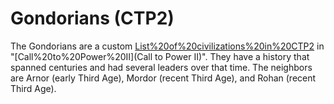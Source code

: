 # Gondorians (CTP2)

The Gondorians are a custom [List%20of%20civilizations%20in%20CTP2](civilization) in "[Call%20to%20Power%20II](Call to Power II)". They have a history that spanned centuries and had several leaders over that time. The neighbors are Arnor (early Third Age), Mordor (recent Third Age), and Rohan (recent Third Age).